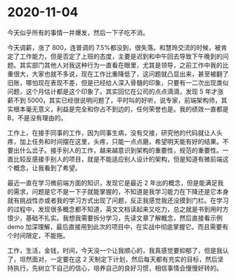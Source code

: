 # 2020-11-04

今天似乎所有的事情一并爆发，然后一下子吃不消。

今天调薪，涨了 800，连普调的 7.5%都没到，很失落。和慧玲交流的时候，被肯定了工作能力，但是否定了上班的态度，主要是迟到和中午回去导致下午晚到的问题。其实部门其他人对我这种行为一直看在眼里，尤其是领导，之前工作中我的比重很大，大家也就不多说，现在工作比重降低了，这问题就凸显出来，甚至被翻了旧账，哪怕现在表现不差，但是已经给人深入骨髓的印象，只要有一二次出现类似问题，这个月估计都是这个印象了。其实回忆在公司的点点滴滴，发现 5 年才涨薪不到 5000，其实已经很说明问题了，平时叫的好听，说专家，前端架构师，其实根本毫无意义，利益是完全和你占不到边的，任何荣誉也是。我的绩效一直都是 B，不是没有理由的。

工作上，在接手同事的工作，因为同事生病，没有交接，研究他的代码就让人头疼，加上任务和时间摆在这里，头疼，只能一点点磨，希望明天能有好的结果。不要出什么岔子。接手别人的工作，越来越意识到架构的重要性，规范的重要性。一直比较反感接手别人的项目，就是不能适应别人设计的架构，但是知道有微前端这个概念，让我看到了希望。

最近一直在学习微前端方面的知识，发现它是最近 2 年出的概念，但是能满足我的需求，问题是它不是一下子就能掌握的，不知道是我学习能力在下降还是它本身就有挑战性亦或者我的学习方式出现了问题，反正我感觉我还没摸到门栏。在学习的过程中，发现很多概念都不知道，英文文档读起来又吃力，总之就是书到用时方恨少，基础不扎实。我想我需要拆分学习，先读文章了解概念，然后直接看示例 demo 加深理解，最后直接用到此次的项目中，在实战中彻底掌握它。而且需要有个时间限定，不能拖。

工作，生活，金钱，时间，今天没一个让我顺心的，我真感觉要抑郁了，但是我认了，坦然面对，一定要在这 2 天制定下计划，然后每天都有充实的目标，然后坚持执行，先树立下自己的信心，培养自己的良好习惯，相信事情会慢慢好转的。
